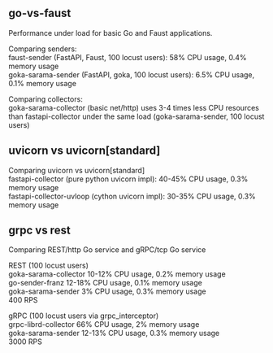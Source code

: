 ## go-vs-faust
Performance under load for basic Go and Faust applications.

Comparing senders:   
faust-sender (FastAPI, Faust, 100 locust users):  58% CPU usage, 0.4% memory usage   
goka-sarama-sender (FastAPI, goka,  100 locust users):  6.5% CPU usage, 0.1% memory usage   

Comparing collectors:   
goka-sarama-collector (basic net/http) uses 3-4 times less CPU resources than fastapi-collector under the same load (goka-sarama-sender, 100 locust users)


## uvicorn vs uvicorn[standard]
Comparing uvicorn vs uvicorn[standard]    
fastapi-collector (pure python uvicorn impl):   40-45% CPU usage, 0.3% memory usage    
fastapi-collector-uvloop (cython uvicorn impl): 30-35% CPU usage, 0.3% memory usage    


## grpc vs rest
Comparing REST/http Go service and gRPC/tcp Go service

REST (100 locust users)    
goka-sarama-collector 10-12% CPU usage, 0.2% memory usage   
go-sender-franz 12-18% CPU usage, 0.1% memory usage    
goka-sarama-sender    3% CPU usage, 0.3% memory usage    
400 RPS    

gRPC (100 locust users via grpc_interceptor)    
grpc-librd-collector 66% CPU usage, 2% memory usage    
goka-sarama-sender         12-13% CPU usage, 0.3% memory usage    
3000 RPS    
